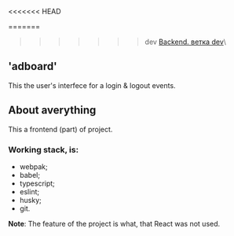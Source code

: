 <<<<<<< HEAD

=======
>>>>>>> dev
[Backend. ветка dev](https://github.com/Tryd0g0lik/adboard/tree/dev)\


## 'adboard'
This the user's interfece for a  login &  logout events.


## About averything
This a frontend (part) of project.

### Working stack, is:
 - webpak;
 - babel;
 - typescript;
 - eslint;
 - husky;
 - git.

**Note**: The feature of the project is what, that React was not used.
